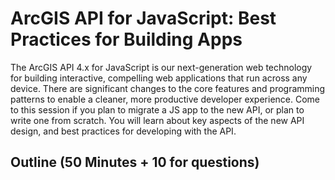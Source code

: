 
# ArcGIS API for JavaScript: Best Practices for Building Apps

The ArcGIS API 4.x for JavaScript is our next-generation web technology for building interactive, compelling web applications that run across any device. There are significant changes to the core features and programming patterns to enable a cleaner, more productive developer experience. Come to this session if you plan to migrate a JS app to the new API, or plan to write one from scratch. You will learn about key aspects of the new API design, and best practices for developing with the API.

## Outline (50 Minutes + 10 for questions)
